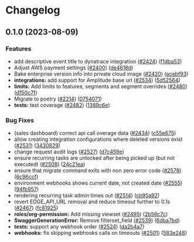 # Changelog

## 0.1.0 (2023-08-09)


### Features

* add descriptive event title to dynatrace integration ([#2424](https://github.com/dabeeeenster/flagsmith/issues/2424)) ([f1dba53](https://github.com/dabeeeenster/flagsmith/commit/f1dba5376b4bf1d2e9115f08998c8170678a8a80))
* Adjust AWS payment settings ([#2400](https://github.com/dabeeeenster/flagsmith/issues/2400)) ([de4618d](https://github.com/dabeeeenster/flagsmith/commit/de4618d02fbdffd774e7a34047590921c4c5bf4f))
* Bake enterprise version info into private cloud image ([#2420](https://github.com/dabeeeenster/flagsmith/issues/2420)) ([acebf93](https://github.com/dabeeeenster/flagsmith/commit/acebf939d80503d1b1fd964135646d06c7d0cb04))
* **integrations:** add support for Amplitude base url ([#2534](https://github.com/dabeeeenster/flagsmith/issues/2534)) ([5d52564](https://github.com/dabeeeenster/flagsmith/commit/5d5256483dd99d05ceaf4cb08ea66191b1cbc852))
* **limits:** Add limits to features, segments and segment overrides ([#2480](https://github.com/dabeeeenster/flagsmith/issues/2480)) ([d150c7f](https://github.com/dabeeeenster/flagsmith/commit/d150c7f6c4b5e2336518b4dfba7895c61c2737a1))
* Migrate to poetry ([#2214](https://github.com/dabeeeenster/flagsmith/issues/2214)) ([0754071](https://github.com/dabeeeenster/flagsmith/commit/0754071edebaca400c0fb2db1169de0495a2c33b))
* **tests:** test coverage ([#2482](https://github.com/dabeeeenster/flagsmith/issues/2482)) ([1389c6e](https://github.com/dabeeeenster/flagsmith/commit/1389c6eb8e39920fcc962c73c71fa096b902c260))


### Bug Fixes

* (sales dashboard) correct api call overage data  ([#2434](https://github.com/dabeeeenster/flagsmith/issues/2434)) ([c55e675](https://github.com/dabeeeenster/flagsmith/commit/c55e675b023567b38e9750a3a5cc6b0a1859c209))
* allow creating integration configurations where deleted versions exist ([#2531](https://github.com/dabeeeenster/flagsmith/issues/2531)) ([3430829](https://github.com/dabeeeenster/flagsmith/commit/34308293a2b3a5dfa8f4b764e847e6cd297279ed))
* change request audit logs ([#2527](https://github.com/dabeeeenster/flagsmith/issues/2527)) ([d7c459e](https://github.com/dabeeeenster/flagsmith/commit/d7c459ed4f43b57d61259692a1efb5363a4f4d41))
* ensure recurring tasks are unlocked after being picked up (but not executed) ([#2508](https://github.com/dabeeeenster/flagsmith/issues/2508)) ([24c21ea](https://github.com/dabeeeenster/flagsmith/commit/24c21ead348f5c3dc190468309459611336c4856))
* ensure that migrate command exits with non zero error code ([#2578](https://github.com/dabeeeenster/flagsmith/issues/2578)) ([6c96ccf](https://github.com/dabeeeenster/flagsmith/commit/6c96ccfbb70e559b3b525e683563217f85fd406d))
* environment webhooks shows current date, not created date ([#2555](https://github.com/dabeeeenster/flagsmith/issues/2555)) ([94fb957](https://github.com/dabeeeenster/flagsmith/commit/94fb957e2beafaa2e303e63d0e9fc954e37daf85))
* rendering recurring task admin times out ([#2514](https://github.com/dabeeeenster/flagsmith/issues/2514)) ([cb95a92](https://github.com/dabeeeenster/flagsmith/commit/cb95a925cc8907a8f37f76f48a840261c467372d))
* revert EDGE_API_URL removal and reduce timeout further to 0.1s ([#2467](https://github.com/dabeeeenster/flagsmith/issues/2467)) ([fc81925](https://github.com/dabeeeenster/flagsmith/commit/fc819257bbe41d15f208376ed451045b26015a41))
* **roles/org-permission:** Add missing viewset ([#2495](https://github.com/dabeeeenster/flagsmith/issues/2495)) ([2b56c7c](https://github.com/dabeeeenster/flagsmith/commit/2b56c7cc52631686f8b28e9cdb03c7203ec6abdb))
* **SwaggerGenerationError:** Remove filterset_field ([#2539](https://github.com/dabeeeenster/flagsmith/issues/2539)) ([6dba7bd](https://github.com/dabeeeenster/flagsmith/commit/6dba7bdd0563a4916d9185555512d21e6d77643c))
* **tests:** support any webhook order ([#2524](https://github.com/dabeeeenster/flagsmith/issues/2524)) ([da2b4a7](https://github.com/dabeeeenster/flagsmith/commit/da2b4a7128a7b40605eed04774a703839777a841))
* **webhooks:** fix skipping webhooks calls on timeouts ([#2501](https://github.com/dabeeeenster/flagsmith/issues/2501)) ([583e248](https://github.com/dabeeeenster/flagsmith/commit/583e248cda58341b02ceeb5b75945550963a6dba))
